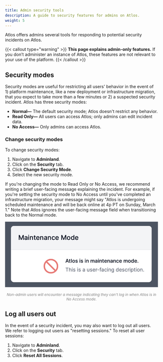 ```yaml
---
title: Admin security tools
description: A guide to security features for admins on Atlos.
weight: 5
---
```


Atlos offers admins several tools for responding to potential security incidents on Atlos. 

{{< callout type="warning" >}}
**This page explains admin-only features.**
If you don’t administer an instance of Atlos, these features are not relevant to your use of the platform.
{{< /callout >}}

## Security modes
Security modes are useful for restricting all users' behavior in the event of 1) platform maintenance, like a new deployment or infrastructure migration, that you expect to take more than a few minutes or 2) a suspected security incident. Atlos has three security modes:
- **Normal—** The default security mode; Atlos doesn't restrict any behavior.
- **Read Only—** All users can access Atlos; only admins can edit incident data.
- **No Access—** Only admins can access Atlos. 

### Change security modes
To change security modes:
1. Navigate to **Adminland**.
2. Click on the **Security** tab.
3. Click **Change Security Mode**.
4. Select the new security mode. 

If you're changing the mode to Read Only or No Access, we recommend writing a brief user-facing message explaining the incident. For example, if you're setting the security mode to No Access until you've completed an infrastructure migration, your message might say "Atlos is undergoing scheduled maintenance and will be back online at 4p PT on Sunday, March 1." Note that Atlos ignores the user-facing message field when transitioning back to the Normal mode.
   
![A No Access mode message.](maintenance-mode.png)
<p style="text-align: center; margin: 0px; color: grey; font-size:12px;"><i>Non-admin users will encounter a message indicating they can't log in when Atlos is in No Access mode.</i></p>

## Log all users out
In the event of a security incident, you may also want to log out all users. We refer to logging out users as "resetting sessions." To reset all user sessions:
1. Navigate to **Adminland**.
2. Click on the **Security** tab.
3. Click **Reset All Sessions**.